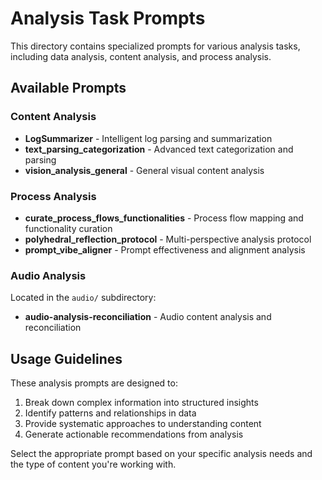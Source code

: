 # Analysis Task Prompts

This directory contains specialized prompts for various analysis tasks, including data analysis, content analysis, and process analysis.

## Available Prompts

### Content Analysis
- **LogSummarizer** - Intelligent log parsing and summarization
- **text_parsing_categorization** - Advanced text categorization and parsing
- **vision_analysis_general** - General visual content analysis

### Process Analysis  
- **curate_process_flows_functionalities** - Process flow mapping and functionality curation
- **polyhedral_reflection_protocol** - Multi-perspective analysis protocol
- **prompt_vibe_aligner** - Prompt effectiveness and alignment analysis

### Audio Analysis
Located in the `audio/` subdirectory:
- **audio-analysis-reconciliation** - Audio content analysis and reconciliation

## Usage Guidelines

These analysis prompts are designed to:
1. Break down complex information into structured insights
2. Identify patterns and relationships in data
3. Provide systematic approaches to understanding content
4. Generate actionable recommendations from analysis

Select the appropriate prompt based on your specific analysis needs and the type of content you're working with.